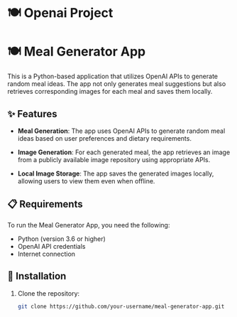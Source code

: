 # 🍽 Openai Project



 # 🍽 Meal Generator App

This is a Python-based application that utilizes OpenAI APIs to generate random meal ideas. The app not only generates meal suggestions but also retrieves corresponding images for each meal and saves them locally.

## ✨ Features

- **Meal Generation**: The app uses OpenAI APIs to generate random meal ideas based on user preferences and dietary requirements.

- **Image Generation**: For each generated meal, the app retrieves an image from a publicly available image repository using appropriate APIs.

- **Local Image Storage**: The app saves the generated images locally, allowing users to view them even when offline.

## 📋 Requirements

To run the Meal Generator App, you need the following:

- Python (version 3.6 or higher)
- OpenAI API credentials
- Internet connection

## 🚀 Installation

1. Clone the repository:

   ```bash
   git clone https://github.com/your-username/meal-generator-app.git
